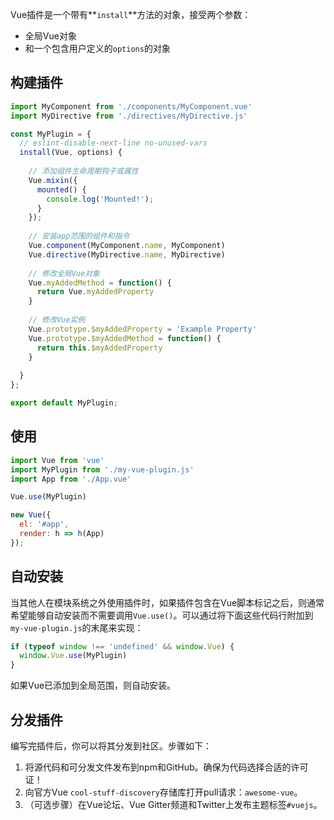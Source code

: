 Vue插件是一个带有**`install`**方法的对象，接受两个参数：

- 全局Vue对象
- 和一个包含用户定义的`options`的对象

## 构建插件

```js
import MyComponent from './components/MyComponent.vue'
import MyDirective from './directives/MyDirective.js'

const MyPlugin = {
  // eslint-disable-next-line no-unused-vars
  install(Vue, options) {
    
    // 添加组件生命周期钩子或属性
    Vue.mixin({
      mounted() {
        console.log('Mounted!');
      }
    });
    
    // 安装app范围的组件和指令
    Vue.component(MyComponent.name, MyComponent)
    Vue.directive(MyDirective.name, MyDirective)
    
    // 修改全局Vue对象
    Vue.myAddedMethod = function() {
      return Vue.myAddedProperty
    }
    
    // 修改Vue实例
    Vue.prototype.$myAddedProperty = 'Example Property'
    Vue.prototype.$myAddedMethod = function() {
      return this.$myAddedProperty
    }
    
  }
};

export default MyPlugin;
```

## 使用

```js
import Vue from 'vue'
import MyPlugin from './my-vue-plugin.js'
import App from './App.vue'

Vue.use(MyPlugin)

new Vue({
  el: '#app',
  render: h => h(App)
});
```

## 自动安装

当其他人在模块系统之外使用插件时，如果插件包含在Vue脚本标记之后，则通常希望能够自动安装而不需要调用`Vue.use()`。可以通过将下面这些代码行附加到`my-vue-plugin.js`的末尾来实现：

```js
if (typeof window !== 'undefined' && window.Vue) {
  window.Vue.use(MyPlugin)
}
```

如果Vue已添加到全局范围，则自动安装。

## 分发插件

编写完插件后，你可以将其分发到社区。步骤如下：

1. 将源代码和可分发文件发布到npm和GitHub。确保为代码选择合适的许可证！
2. 向官方Vue `cool-stuff-discovery`存储库打开pull请求：`awesome-vue`。
3. （可选步骤）在Vue论坛、Vue Gitter频道和Twitter上发布主题标签`#vuejs`。